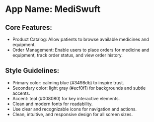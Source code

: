 # **App Name**: MediSwuft

## Core Features:

- Product Catalog: Allow patients to browse available medicines and equipment.
- Order Management: Enable users to place orders for medicine and equipment, track order status, and view order history.

## Style Guidelines:

- Primary color: calming blue (#3498db) to inspire trust.
- Secondary color: light gray (#ecf0f1) for backgrounds and subtle accents.
- Accent: teal (#008080) for key interactive elements.
- Clean and modern fonts for readability.
- Use clear and recognizable icons for navigation and actions.
- Clean, intuitive, and responsive design for all screen sizes.